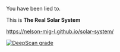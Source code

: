 You have been lied to.

This is **The Real Solar System**


https://nelson-mig-l.github.io/solar-system/

[![DeepScan grade](https://deepscan.io/api/projects/3055/branches/24485/badge/grade.svg)](https://deepscan.io/dashboard#view=project&pid=3055&bid=24485)